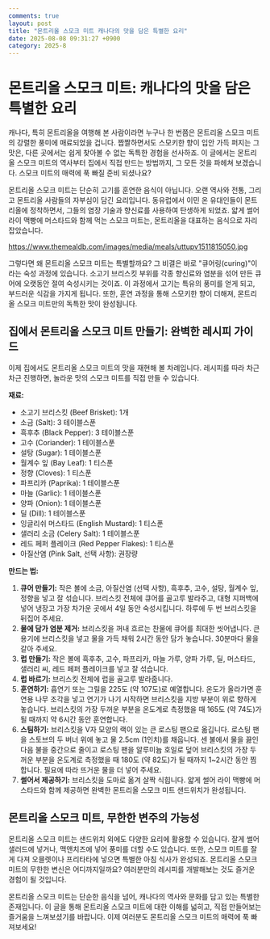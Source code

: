 ```yaml
---
comments: true
layout: post
title: "몬트리올 스모크 미트 캐나다의 맛을 담은 특별한 요리"
date: 2025-08-08 09:31:27 +0900
category: 2025-8
---
```


# 몬트리올 스모크 미트: 캐나다의 맛을 담은 특별한 요리

캐나다, 특히 몬트리올을 여행해 본 사람이라면 누구나 한 번쯤은 몬트리올 스모크 미트의 강렬한 풍미에 매료되었을 겁니다. 짭짤하면서도 스모키한 향이 입안 가득 퍼지는 그 맛은, 다른 곳에서는 쉽게 찾아볼 수 없는 독특한 경험을 선사하죠. 이 글에서는 몬트리올 스모크 미트의 역사부터 집에서 직접 만드는 방법까지, 그 모든 것을 파헤쳐 보겠습니다. 스모크 미트의 매력에 푹 빠질 준비 되셨나요?

몬트리올 스모크 미트는 단순히 고기를 훈연한 음식이 아닙니다. 오랜 역사와 전통, 그리고 몬트리올 사람들의 자부심이 담긴 요리입니다. 동유럽에서 이민 온 유대인들이 몬트리올에 정착하면서, 그들의 염장 기술과 향신료를 사용하여 탄생하게 되었죠. 얇게 썰어 라이 맥빵에 머스타드와 함께 먹는 스모크 미트는, 몬트리올을 대표하는 음식으로 자리 잡았습니다.

https://www.themealdb.com/images/media/meals/uttupv1511815050.jpg

그렇다면 왜 몬트리올 스모크 미트는 특별할까요? 그 비결은 바로 "큐어링(curing)"이라는 숙성 과정에 있습니다. 소고기 브리스킷 부위를 각종 향신료와 염분을 섞어 만든 큐어에 오랫동안 절여 숙성시키는 것이죠. 이 과정에서 고기는 특유의 풍미를 얻게 되고, 부드러운 식감을 가지게 됩니다. 또한, 훈연 과정을 통해 스모키한 향이 더해져, 몬트리올 스모크 미트만의 독특한 맛이 완성됩니다.

## 집에서 몬트리올 스모크 미트 만들기: 완벽한 레시피 가이드

이제 집에서도 몬트리올 스모크 미트의 맛을 재현해 볼 차례입니다. 레시피를 따라 차근차근 진행하면, 놀라운 맛의 스모크 미트를 직접 만들 수 있습니다.

**재료:**

*   소고기 브리스킷 (Beef Brisket): 1개
*   소금 (Salt): 3 테이블스푼
*   흑후추 (Black Pepper): 3 테이블스푼
*   고수 (Coriander): 1 테이블스푼
*   설탕 (Sugar): 1 테이블스푼
*   월계수 잎 (Bay Leaf): 1 티스푼
*   정향 (Cloves): 1 티스푼
*   파프리카 (Paprika): 1 테이블스푼
*   마늘 (Garlic): 1 테이블스푼
*   양파 (Onion): 1 테이블스푼
*   딜 (Dill): 1 테이블스푼
*   잉글리쉬 머스타드 (English Mustard): 1 티스푼
*   샐러리 소금 (Celery Salt): 1 테이블스푼
*   레드 페퍼 플레이크 (Red Pepper Flakes): 1 티스푼
*   아질산염 (Pink Salt, 선택 사항): 권장량

**만드는 법:**

1.  **큐어 만들기:** 작은 볼에 소금, 아질산염 (선택 사항), 흑후추, 고수, 설탕, 월계수 잎, 정향을 넣고 잘 섞습니다. 브리스킷 전체에 큐어를 골고루 발라주고, 대형 지퍼백에 넣어 냉장고 가장 차가운 곳에서 4일 동안 숙성시킵니다. 하루에 두 번 브리스킷을 뒤집어 주세요.
2.  **물에 담가 염분 제거:** 브리스킷을 꺼내 흐르는 찬물에 큐어를 최대한 씻어냅니다. 큰 용기에 브리스킷을 넣고 물을 가득 채워 2시간 동안 담가 놓습니다. 30분마다 물을 갈아 주세요.
3.  **럽 만들기:** 작은 볼에 흑후추, 고수, 파프리카, 마늘 가루, 양파 가루, 딜, 머스타드, 샐러리 씨, 레드 페퍼 플레이크를 넣고 잘 섞습니다.
4.  **럽 바르기:** 브리스킷 전체에 럽을 골고루 발라줍니다.
5.  **훈연하기:** 흡연기 또는 그릴을 225도 (약 107도)로 예열합니다. 온도가 올라가면 훈연용 나무 조각을 넣고 연기가 나기 시작하면 브리스킷을 지방 부분이 위로 향하게 놓습니다. 브리스킷의 가장 두꺼운 부분을 온도계로 측정했을 때 165도 (약 74도)가 될 때까지 약 6시간 동안 훈연합니다.
6.  **스팀하기:** 브리스킷을 V자 모양의 랙이 있는 큰 로스팅 팬으로 옮깁니다. 로스팅 팬을 스토브의 두 버너 위에 놓고 물 2.5cm (1인치)를 채웁니다. 센 불에서 물을 끓인 다음 불을 중간으로 줄이고 로스팅 팬을 알루미늄 호일로 덮어 브리스킷의 가장 두꺼운 부분을 온도계로 측정했을 때 180도 (약 82도)가 될 때까지 1~2시간 동안 찜합니다. 필요에 따라 뜨거운 물을 더 넣어 주세요.
7.  **썰어서 제공하기:** 브리스킷을 도마로 옮겨 살짝 식힙니다. 얇게 썰어 라이 맥빵에 머스타드와 함께 제공하면 완벽한 몬트리올 스모크 미트 샌드위치가 완성됩니다.

## 몬트리올 스모크 미트, 무한한 변주의 가능성

몬트리올 스모크 미트는 샌드위치 외에도 다양한 요리에 활용할 수 있습니다. 잘게 썰어 샐러드에 넣거나, 맥앤치즈에 넣어 풍미를 더할 수도 있습니다. 또한, 스모크 미트를 잘게 다져 오믈렛이나 프리타타에 넣으면 특별한 아침 식사가 완성되죠. 몬트리올 스모크 미트의 무한한 변신은 어디까지일까요? 여러분만의 레시피를 개발해보는 것도 즐거운 경험이 될 것입니다.

몬트리올 스모크 미트는 단순한 음식을 넘어, 캐나다의 역사와 문화를 담고 있는 특별한 존재입니다. 이 글을 통해 몬트리올 스모크 미트에 대한 이해를 넓히고, 직접 만들어보는 즐거움을 느껴보셨기를 바랍니다. 이제 여러분도 몬트리올 스모크 미트의 매력에 푹 빠져보세요!